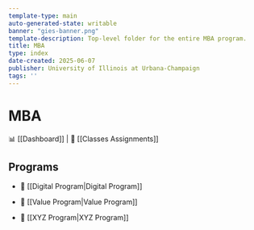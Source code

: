 ```yaml
---
template-type: main
auto-generated-state: writable
banner: "gies-banner.png"
template-description: Top-level folder for the entire MBA program.
title: MBA
type: index
date-created: 2025-06-07
publisher: University of Illinois at Urbana-Champaign
tags: ''
---
```


# MBA



📊 [[Dashboard]] | 📝 [[Classes Assignments]]



## Programs



- 📁 [[Digital Program|Digital Program]]

- 📁 [[Value Program|Value Program]]

- 📁 [[XYZ Program|XYZ Program]]